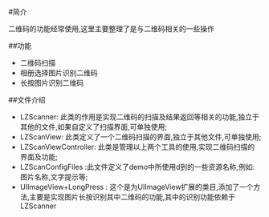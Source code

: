 #简介

二维码的功能经常使用,这里主要整理了是与二维码相关的一些操作

##功能
- 二维码扫描
- 相册选择图片识别二维码
- 长按图片识别二维码

##文件介绍
- LZScanner: 此类的作用是实现二维码的扫描及结果返回等相关的功能,独立于其他的文件,如果自定义了扫描界面,可单独使用;
- LZScanView: 此类定义了一个二维码扫描的界面,独立于其他文件,可单独使用;
- LZScanViewController: 此类是管理以上两个工具的使用,实现二维码扫描的界面及功能;
- LZScanConfigFiles :此文件定义了demo中所使用d到的一些资源名称,例如:图片名称,文字提示等;
- UIImageView+LongPress : 这个是为UIImageView扩展的类目,添加了一个方法,主要是实现图片长按识别其中二维码的功能,其中的识别功能依赖于LZScanner

